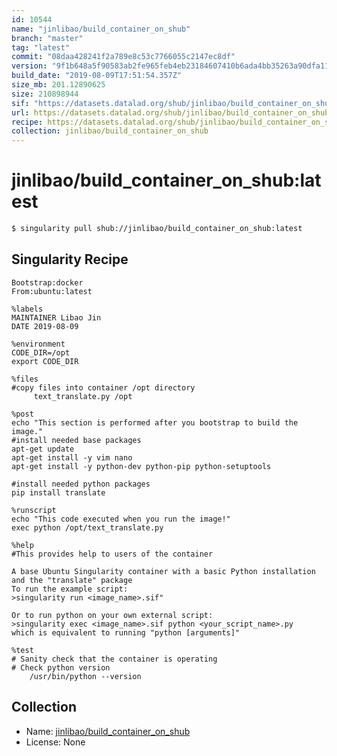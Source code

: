 ```yaml
---
id: 10544
name: "jinlibao/build_container_on_shub"
branch: "master"
tag: "latest"
commit: "08daa428241f2a789e8c53c7766055c2147ec8df"
version: "9f1b648a5f90583ab2fe965feb4eb23184607410b6ada4bb35263a90dfa1135c"
build_date: "2019-08-09T17:51:54.357Z"
size_mb: 201.12890625
size: 210898944
sif: "https://datasets.datalad.org/shub/jinlibao/build_container_on_shub/latest/2019-08-09-08daa428-9f1b648a/9f1b648a5f90583ab2fe965feb4eb23184607410b6ada4bb35263a90dfa1135c.sif"
url: https://datasets.datalad.org/shub/jinlibao/build_container_on_shub/latest/2019-08-09-08daa428-9f1b648a/
recipe: https://datasets.datalad.org/shub/jinlibao/build_container_on_shub/latest/2019-08-09-08daa428-9f1b648a/Singularity
collection: jinlibao/build_container_on_shub
---
```


# jinlibao/build_container_on_shub:latest

```bash
$ singularity pull shub://jinlibao/build_container_on_shub:latest
```

## Singularity Recipe

```singularity
Bootstrap:docker
From:ubuntu:latest

%labels
MAINTAINER Libao Jin
DATE 2019-08-09

%environment
CODE_DIR=/opt
export CODE_DIR

%files
#copy files into container /opt directory
     text_translate.py /opt

%post
echo "This section is performed after you bootstrap to build the image."
#install needed base packages
apt-get update
apt-get install -y vim nano
apt-get install -y python-dev python-pip python-setuptools

#install needed python packages
pip install translate

%runscript
echo "This code executed when you run the image!"
exec python /opt/text_translate.py

%help
#This provides help to users of the container

A base Ubuntu Singularity container with a basic Python installation and the "translate" package
To run the example script:
>singularity run <image_name>.sif"

Or to run python on your own external script:
>singularity exec <image_name>.sif python <your_script_name>.py
which is equivalent to running "python [arguments]"

%test
# Sanity check that the container is operating
# Check python version
    /usr/bin/python --version
```

## Collection

 - Name: [jinlibao/build_container_on_shub](https://github.com/jinlibao/build_container_on_shub)
 - License: None

